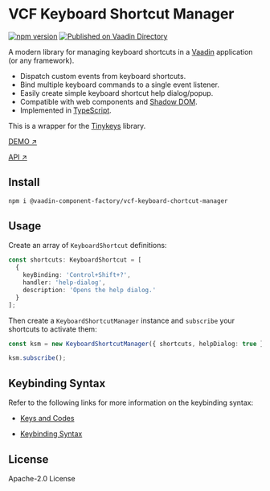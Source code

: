# VCF Keyboard Shortcut Manager

[![npm version](https://badgen.net/npm/v/@vaadin-component-factory/keyboard-shortcut-manager)](https://www.npmjs.com/package/@vaadin-component-factory/keyboard-shortcut-manager) [![Published on Vaadin Directory](https://img.shields.io/badge/Vaadin%20Directory-published-00b4f0.svg)](https://vaadin.com/directory/component/vaadin-component-factorykeyboard-shortcut-manager)

A modern library for managing keyboard shortcuts in a [Vaadin](https://vaadin.com) application (or any framework).

- Dispatch custom events from keyboard shortcuts.
- Bind multiple keyboard commands to a single event listener.
- Easily create simple keyboard shortcut help dialog/popup.
- Compatible with web components and [Shadow DOM](https://developer.mozilla.org/en-US/docs/Web/Web_Components/Using_shadow_DOM).
- Implemented in [TypeScript](https://www.typescriptlang.org/).

This is a wrapper for the [Tinykeys](https://github.com/jamiebuilds/tinykeys) library.

[DEMO ↗](https://keyboard-shortcut-manager.netlify.com/demo/)

[API ↗](https://keyboard-shortcut-manager.netlify.com/)

## Install

```sh
npm i @vaadin-component-factory/vcf-keyboard-chortcut-manager
```

## Usage

Create an array of `KeyboardShortcut` definitions:

```ts
const shortcuts: KeyboardShortcut = [
  {
    keyBinding: 'Control+Shift+?',
    handler: 'help-dialog',
    description: 'Opens the help dialog.'
  }
];
```

Then create a `KeyboardShortcutManager` instance and `subscribe` your shortcuts to activate them:

```ts
const ksm = new KeyboardShortcutManager({ shortcuts, helpDialog: true });

ksm.subscribe();
```

## Keybinding Syntax

Refer to the following links for more information on the keybinding syntax:

- [Keys and Codes](https://github.com/jamiebuilds/tinykeys#commonly-used-keys-and-codes)

- [Keybinding Syntax](https://github.com/jamiebuilds/tinykeys#keybinding-syntax)

## License

Apache-2.0 License

